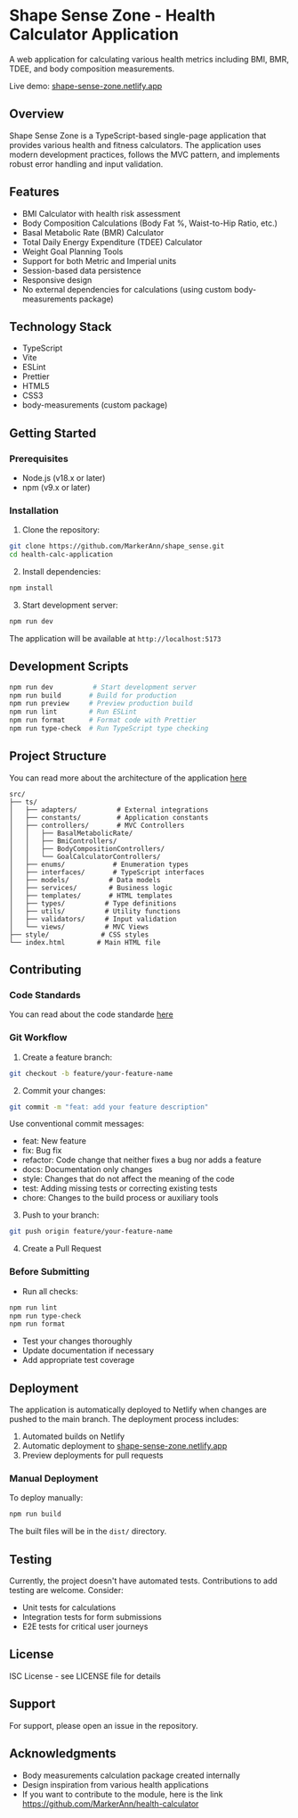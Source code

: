 # Shape Sense Zone - Health Calculator Application

A web application for calculating various health metrics including BMI, BMR, TDEE, and body composition measurements.

Live demo: [shape-sense-zone.netlify.app](https://shape-sense-zone.netlify.app)

## Overview

Shape Sense Zone is a TypeScript-based single-page application that provides various health and fitness calculators. The application uses modern development practices, follows the MVC pattern, and implements robust error handling and input validation.

## Features

- BMI Calculator with health risk assessment
- Body Composition Calculations (Body Fat %, Waist-to-Hip Ratio, etc.)
- Basal Metabolic Rate (BMR) Calculator
- Total Daily Energy Expenditure (TDEE) Calculator
- Weight Goal Planning Tools
- Support for both Metric and Imperial units
- Session-based data persistence
- Responsive design
- No external dependencies for calculations (using custom body-measurements package)

## Technology Stack

- TypeScript
- Vite
- ESLint
- Prettier
- HTML5
- CSS3
- body-measurements (custom package)

## Getting Started

### Prerequisites

- Node.js (v18.x or later)
- npm (v9.x or later)

### Installation

1. Clone the repository:

```bash
git clone https://github.com/MarkerAnn/shape_sense.git
cd health-calc-application
```

2. Install dependencies:

```bash
npm install
```

3. Start development server:

```bash
npm run dev
```

The application will be available at `http://localhost:5173`

## Development Scripts

```bash
npm run dev          # Start development server
npm run build       # Build for production
npm run preview     # Preview production build
npm run lint        # Run ESLint
npm run format      # Format code with Prettier
npm run type-check  # Run TypeScript type checking
```

## Project Structure

You can read more about the architecture of the application [here](ARCHITECTURE.md)

```
src/
├── ts/
│   ├── adapters/          # External integrations
│   ├── constants/         # Application constants
│   ├── controllers/       # MVC Controllers
│   │   ├── BasalMetabolicRate/
│   │   ├── BmiControllers/
│   │   ├── BodyCompositionControllers/
│   │   └── GoalCalculatorControllers/
│   ├── enums/            # Enumeration types
│   ├── interfaces/       # TypeScript interfaces
│   ├── models/          # Data models
│   ├── services/        # Business logic
│   ├── templates/       # HTML templates
│   ├── types/          # Type definitions
│   ├── utils/          # Utility functions
│   ├── validators/     # Input validation
│   └── views/          # MVC Views
├── style/             # CSS styles
└── index.html        # Main HTML file
```

## Contributing

### Code Standards

You can read about the code standarde [here](CODESTANDARD.md)

### Git Workflow

1. Create a feature branch:

```bash
git checkout -b feature/your-feature-name
```

2. Commit your changes:

```bash
git commit -m "feat: add your feature description"
```

Use conventional commit messages:

- feat: New feature
- fix: Bug fix
- refactor: Code change that neither fixes a bug nor adds a feature
- docs: Documentation only changes
- style: Changes that do not affect the meaning of the code
- test: Adding missing tests or correcting existing tests
- chore: Changes to the build process or auxiliary tools

3. Push to your branch:

```bash
git push origin feature/your-feature-name
```

4. Create a Pull Request

### Before Submitting

- Run all checks:

```bash
npm run lint
npm run type-check
npm run format
```

- Test your changes thoroughly
- Update documentation if necessary
- Add appropriate test coverage

## Deployment

The application is automatically deployed to Netlify when changes are pushed to the main branch. The deployment process includes:

1. Automated builds on Netlify
2. Automatic deployment to [shape-sense-zone.netlify.app](https://shape-sense-zone.netlify.app)
3. Preview deployments for pull requests

### Manual Deployment

To deploy manually:

```bash
npm run build
```

The built files will be in the `dist/` directory.

## Testing

Currently, the project doesn't have automated tests. Contributions to add testing are welcome. Consider:

- Unit tests for calculations
- Integration tests for form submissions
- E2E tests for critical user journeys

## License

ISC License - see LICENSE file for details

## Support

For support, please open an issue in the repository.

## Acknowledgments

- Body measurements calculation package created internally
- Design inspiration from various health applications
- If you want to contribute to the module, here is the link https://github.com/MarkerAnn/health-calculator
